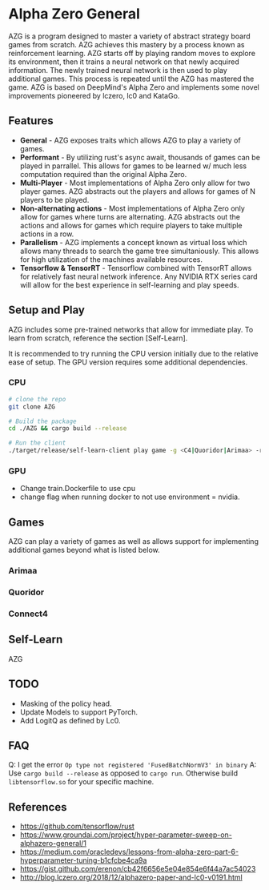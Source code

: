 # Alpha Zero General

AZG is a program designed to master a variety of abstract strategy board games from scratch. AZG achieves this mastery by a process known as reinforcement learning. AZG starts off by playing random moves to explore its environment, then it trains a neural network on that newly acquired information. The newly trained neural network is then used to play additional games. This process is repeated until the AZG has mastered the game. AZG is based on DeepMind's Alpha Zero and implements some novel improvements pioneered by lczero, lc0 and KataGo.

## Features

* **General** - AZG exposes traits which allows AZG to play a variety of games.
* **Performant** - By utilizing rust's async await, thousands of games can be played in parrallel. This allows for games to be learned w/ much less computation required than the original Alpha Zero.
* **Multi-Player** - Most implementations of Alpha Zero only allow for two player games. AZG abstracts out the players and allows for games of N players to be played.
* **Non-alternating actions** - Most implementations of Alpha Zero only allow for games where turns are alternating. AZG abstracts out the actions and allows for games which require players to take multiple actions in a row.
* **Parallelism** - AZG implements a concept known as virtual loss which allows many threads to search the game tree simultaniously. This allows for high utilization of the machines available resources.
* **Tensorflow & TensorRT** - Tensorflow combined with TensorRT allows for relatively fast neural network inference. Any NVIDIA RTX series card will allow for the best experience in self-learning and play speeds.

## Setup and Play

AZG includes some pre-trained networks that allow for immediate play. To learn from scratch, reference the section [Self-Learn].

It is recommended to try running the CPU version initially due to the relative ease of setup. The GPU version requires some additional dependencies.

### CPU

```bash
# clone the repo
git clone AZG

# Build the package
cd ./AZG && cargo build --release

# Run the client
./target/release/self-learn-client play game -g <C4|Quoridor|Arimaa> -r run-1
```

### GPU

* Change train.Dockerfile to use cpu
* change flag when running docker to not use environment = nvidia.

## Games

AZG can play a variety of games as well as allows support for implementing additional games beyond what is listed below.

### Arimaa

### Quoridor

### Connect4

## Self-Learn

AZG

## TODO

* Masking of the policy head.
* Update Models to support PyTorch.
* Add LogitQ as defined by Lc0.

## FAQ

Q: I get the error `Op type not registered 'FusedBatchNormV3' in binary`
A: Use `cargo build --release` as opposed to `cargo run`. Otherwise build `libtensorflow.so` for your specific machine.

## References

* https://github.com/tensorflow/rust
* https://www.groundai.com/project/hyper-parameter-sweep-on-alphazero-general/1
* https://medium.com/oracledevs/lessons-from-alpha-zero-part-6-hyperparameter-tuning-b1cfcbe4ca9a
* https://gist.github.com/erenon/cb42f6656e5e04e854e6f44a7ac54023
* http://blog.lczero.org/2018/12/alphazero-paper-and-lc0-v0191.html
